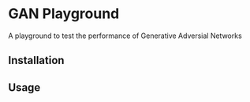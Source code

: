 # GAN Playground
A playground to test the performance of Generative Adversial Networks

## Installation


## Usage

